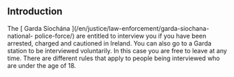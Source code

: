 ##  Introduction

The [ Garda Síochána ](/en/justice/law-enforcement/garda-siochana-national-
police-force/) are entitled to interview you if you have been arrested,
charged and cautioned in Ireland. You can also go to a Garda station to be
interviewed voluntarily. In this case you are free to leave at any time. There
are different rules that apply to people being interviewed who are under the
age of 18.  
